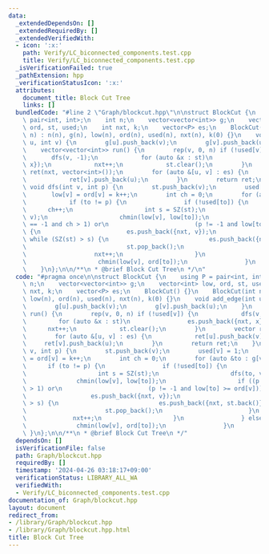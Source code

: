 ```yaml
---
data:
  _extendedDependsOn: []
  _extendedRequiredBy: []
  _extendedVerifiedWith:
  - icon: ':x:'
    path: Verify/LC_biconnected_components.test.cpp
    title: Verify/LC_biconnected_components.test.cpp
  _isVerificationFailed: true
  _pathExtension: hpp
  _verificationStatusIcon: ':x:'
  attributes:
    document_title: Block Cut Tree
    links: []
  bundledCode: "#line 2 \"Graph/blockcut.hpp\"\n\nstruct BlockCut {\n    using P =\
    \ pair<int, int>;\n    int n;\n    vector<vector<int>> g;\n    vector<int> low,\
    \ ord, st, used;\n    int nxt, k;\n    vector<P> es;\n    BlockCut() {}\n    BlockCut(int\
    \ n) : n(n), g(n), low(n), ord(n), used(n), nxt(n), k(0) {}\n    void add_edge(int\
    \ u, int v) {\n        g[u].push_back(v);\n        g[v].push_back(u);\n    }\n\
    \    vector<vector<int>> run() {\n        rep(v, 0, n) if (!used[v]) {\n     \
    \       dfs(v, -1);\n            for (auto &x : st)\n                es.push_back({nxt,\
    \ x});\n            nxt++;\n            st.clear();\n        }\n        vector\
    \ ret(nxt, vector<int>());\n        for (auto &[u, v] : es) {\n            ret[u].push_back(v);\n\
    \            ret[v].push_back(u);\n        }\n        return ret;\n    }\n   \
    \ void dfs(int v, int p) {\n        st.push_back(v);\n        used[v] = 1;\n \
    \       low[v] = ord[v] = k++;\n        int ch = 0;\n        for (auto &to : g[v])\n\
    \            if (to != p) {\n                if (!used[to]) {\n              \
    \      ch++;\n                    int s = SZ(st);\n                    dfs(to,\
    \ v);\n                    chmin(low[v], low[to]);\n                    if ((p\
    \ == -1 and ch > 1) or\n                        (p != -1 and low[to] >= ord[v]))\
    \ {\n                        es.push_back({nxt, v});\n                       \
    \ while (SZ(st) > s) {\n                            es.push_back({nxt, st.back()});\n\
    \                            st.pop_back();\n                        }\n     \
    \                   nxt++;\n                    }\n                } else {\n\
    \                    chmin(low[v], ord[to]);\n                }\n            }\n\
    \    }\n};\n\n/**\n * @brief Block Cut Tree\n */\n"
  code: "#pragma once\n\nstruct BlockCut {\n    using P = pair<int, int>;\n    int\
    \ n;\n    vector<vector<int>> g;\n    vector<int> low, ord, st, used;\n    int\
    \ nxt, k;\n    vector<P> es;\n    BlockCut() {}\n    BlockCut(int n) : n(n), g(n),\
    \ low(n), ord(n), used(n), nxt(n), k(0) {}\n    void add_edge(int u, int v) {\n\
    \        g[u].push_back(v);\n        g[v].push_back(u);\n    }\n    vector<vector<int>>\
    \ run() {\n        rep(v, 0, n) if (!used[v]) {\n            dfs(v, -1);\n   \
    \         for (auto &x : st)\n                es.push_back({nxt, x});\n      \
    \      nxt++;\n            st.clear();\n        }\n        vector ret(nxt, vector<int>());\n\
    \        for (auto &[u, v] : es) {\n            ret[u].push_back(v);\n       \
    \     ret[v].push_back(u);\n        }\n        return ret;\n    }\n    void dfs(int\
    \ v, int p) {\n        st.push_back(v);\n        used[v] = 1;\n        low[v]\
    \ = ord[v] = k++;\n        int ch = 0;\n        for (auto &to : g[v])\n      \
    \      if (to != p) {\n                if (!used[to]) {\n                    ch++;\n\
    \                    int s = SZ(st);\n                    dfs(to, v);\n      \
    \              chmin(low[v], low[to]);\n                    if ((p == -1 and ch\
    \ > 1) or\n                        (p != -1 and low[to] >= ord[v])) {\n      \
    \                  es.push_back({nxt, v});\n                        while (SZ(st)\
    \ > s) {\n                            es.push_back({nxt, st.back()});\n      \
    \                      st.pop_back();\n                        }\n           \
    \             nxt++;\n                    }\n                } else {\n      \
    \              chmin(low[v], ord[to]);\n                }\n            }\n   \
    \ }\n};\n\n/**\n * @brief Block Cut Tree\n */"
  dependsOn: []
  isVerificationFile: false
  path: Graph/blockcut.hpp
  requiredBy: []
  timestamp: '2024-04-26 03:18:17+09:00'
  verificationStatus: LIBRARY_ALL_WA
  verifiedWith:
  - Verify/LC_biconnected_components.test.cpp
documentation_of: Graph/blockcut.hpp
layout: document
redirect_from:
- /library/Graph/blockcut.hpp
- /library/Graph/blockcut.hpp.html
title: Block Cut Tree
---
```

